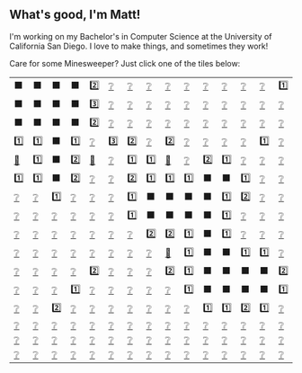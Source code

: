 ## What's good, I'm Matt!

I'm working on my Bachelor's in Computer Science at the University of California San Diego. I love to make things, and sometimes they work!

Care for some Minesweeper? Just click one of the tiles below:

|||||||||||||||||
|-|-|-|-|-|-|-|-|-|-|-|-|-|-|-|-|
⬛|⬛|⬛|⬛|2️⃣|[❔](https://github.com/mtfn/mtfn/issues/new?title=game_dig%20[5,0]&body=Replace+game_dig+with+game_flag+if+you+want+to+flag+a+square.+Click+Submit+new+issue+to+make+your+move.)|[❔](https://github.com/mtfn/mtfn/issues/new?title=game_dig%20[6,0]&body=Replace+game_dig+with+game_flag+if+you+want+to+flag+a+square.+Click+Submit+new+issue+to+make+your+move.)|[❔](https://github.com/mtfn/mtfn/issues/new?title=game_dig%20[7,0]&body=Replace+game_dig+with+game_flag+if+you+want+to+flag+a+square.+Click+Submit+new+issue+to+make+your+move.)|[❔](https://github.com/mtfn/mtfn/issues/new?title=game_dig%20[8,0]&body=Replace+game_dig+with+game_flag+if+you+want+to+flag+a+square.+Click+Submit+new+issue+to+make+your+move.)|[❔](https://github.com/mtfn/mtfn/issues/new?title=game_dig%20[9,0]&body=Replace+game_dig+with+game_flag+if+you+want+to+flag+a+square.+Click+Submit+new+issue+to+make+your+move.)|[❔](https://github.com/mtfn/mtfn/issues/new?title=game_dig%20[10,0]&body=Replace+game_dig+with+game_flag+if+you+want+to+flag+a+square.+Click+Submit+new+issue+to+make+your+move.)|[❔](https://github.com/mtfn/mtfn/issues/new?title=game_dig%20[11,0]&body=Replace+game_dig+with+game_flag+if+you+want+to+flag+a+square.+Click+Submit+new+issue+to+make+your+move.)|[❔](https://github.com/mtfn/mtfn/issues/new?title=game_dig%20[12,0]&body=Replace+game_dig+with+game_flag+if+you+want+to+flag+a+square.+Click+Submit+new+issue+to+make+your+move.)|[❔](https://github.com/mtfn/mtfn/issues/new?title=game_dig%20[13,0]&body=Replace+game_dig+with+game_flag+if+you+want+to+flag+a+square.+Click+Submit+new+issue+to+make+your+move.)|1️⃣|⬛
⬛|⬛|⬛|⬛|3️⃣|[❔](https://github.com/mtfn/mtfn/issues/new?title=game_dig%20[5,1]&body=Replace+game_dig+with+game_flag+if+you+want+to+flag+a+square.+Click+Submit+new+issue+to+make+your+move.)|[❔](https://github.com/mtfn/mtfn/issues/new?title=game_dig%20[6,1]&body=Replace+game_dig+with+game_flag+if+you+want+to+flag+a+square.+Click+Submit+new+issue+to+make+your+move.)|[❔](https://github.com/mtfn/mtfn/issues/new?title=game_dig%20[7,1]&body=Replace+game_dig+with+game_flag+if+you+want+to+flag+a+square.+Click+Submit+new+issue+to+make+your+move.)|[❔](https://github.com/mtfn/mtfn/issues/new?title=game_dig%20[8,1]&body=Replace+game_dig+with+game_flag+if+you+want+to+flag+a+square.+Click+Submit+new+issue+to+make+your+move.)|[❔](https://github.com/mtfn/mtfn/issues/new?title=game_dig%20[9,1]&body=Replace+game_dig+with+game_flag+if+you+want+to+flag+a+square.+Click+Submit+new+issue+to+make+your+move.)|[❔](https://github.com/mtfn/mtfn/issues/new?title=game_dig%20[10,1]&body=Replace+game_dig+with+game_flag+if+you+want+to+flag+a+square.+Click+Submit+new+issue+to+make+your+move.)|[❔](https://github.com/mtfn/mtfn/issues/new?title=game_dig%20[11,1]&body=Replace+game_dig+with+game_flag+if+you+want+to+flag+a+square.+Click+Submit+new+issue+to+make+your+move.)|[❔](https://github.com/mtfn/mtfn/issues/new?title=game_dig%20[12,1]&body=Replace+game_dig+with+game_flag+if+you+want+to+flag+a+square.+Click+Submit+new+issue+to+make+your+move.)|[❔](https://github.com/mtfn/mtfn/issues/new?title=game_dig%20[13,1]&body=Replace+game_dig+with+game_flag+if+you+want+to+flag+a+square.+Click+Submit+new+issue+to+make+your+move.)|[❔](https://github.com/mtfn/mtfn/issues/new?title=game_dig%20[14,1]&body=Replace+game_dig+with+game_flag+if+you+want+to+flag+a+square.+Click+Submit+new+issue+to+make+your+move.)|1️⃣
⬛|⬛|⬛|⬛|2️⃣|[❔](https://github.com/mtfn/mtfn/issues/new?title=game_dig%20[5,2]&body=Replace+game_dig+with+game_flag+if+you+want+to+flag+a+square.+Click+Submit+new+issue+to+make+your+move.)|[❔](https://github.com/mtfn/mtfn/issues/new?title=game_dig%20[6,2]&body=Replace+game_dig+with+game_flag+if+you+want+to+flag+a+square.+Click+Submit+new+issue+to+make+your+move.)|[❔](https://github.com/mtfn/mtfn/issues/new?title=game_dig%20[7,2]&body=Replace+game_dig+with+game_flag+if+you+want+to+flag+a+square.+Click+Submit+new+issue+to+make+your+move.)|[❔](https://github.com/mtfn/mtfn/issues/new?title=game_dig%20[8,2]&body=Replace+game_dig+with+game_flag+if+you+want+to+flag+a+square.+Click+Submit+new+issue+to+make+your+move.)|[❔](https://github.com/mtfn/mtfn/issues/new?title=game_dig%20[9,2]&body=Replace+game_dig+with+game_flag+if+you+want+to+flag+a+square.+Click+Submit+new+issue+to+make+your+move.)|[❔](https://github.com/mtfn/mtfn/issues/new?title=game_dig%20[10,2]&body=Replace+game_dig+with+game_flag+if+you+want+to+flag+a+square.+Click+Submit+new+issue+to+make+your+move.)|[❔](https://github.com/mtfn/mtfn/issues/new?title=game_dig%20[11,2]&body=Replace+game_dig+with+game_flag+if+you+want+to+flag+a+square.+Click+Submit+new+issue+to+make+your+move.)|[❔](https://github.com/mtfn/mtfn/issues/new?title=game_dig%20[12,2]&body=Replace+game_dig+with+game_flag+if+you+want+to+flag+a+square.+Click+Submit+new+issue+to+make+your+move.)|[❔](https://github.com/mtfn/mtfn/issues/new?title=game_dig%20[13,2]&body=Replace+game_dig+with+game_flag+if+you+want+to+flag+a+square.+Click+Submit+new+issue+to+make+your+move.)|[❔](https://github.com/mtfn/mtfn/issues/new?title=game_dig%20[14,2]&body=Replace+game_dig+with+game_flag+if+you+want+to+flag+a+square.+Click+Submit+new+issue+to+make+your+move.)|[❔](https://github.com/mtfn/mtfn/issues/new?title=game_dig%20[15,2]&body=Replace+game_dig+with+game_flag+if+you+want+to+flag+a+square.+Click+Submit+new+issue+to+make+your+move.)
1️⃣|1️⃣|⬛|1️⃣|[❔](https://github.com/mtfn/mtfn/issues/new?title=game_dig%20[4,3]&body=Replace+game_dig+with+game_flag+if+you+want+to+flag+a+square.+Click+Submit+new+issue+to+make+your+move.)|3️⃣|2️⃣|[❔](https://github.com/mtfn/mtfn/issues/new?title=game_dig%20[7,3]&body=Replace+game_dig+with+game_flag+if+you+want+to+flag+a+square.+Click+Submit+new+issue+to+make+your+move.)|2️⃣|[❔](https://github.com/mtfn/mtfn/issues/new?title=game_dig%20[9,3]&body=Replace+game_dig+with+game_flag+if+you+want+to+flag+a+square.+Click+Submit+new+issue+to+make+your+move.)|[❔](https://github.com/mtfn/mtfn/issues/new?title=game_dig%20[10,3]&body=Replace+game_dig+with+game_flag+if+you+want+to+flag+a+square.+Click+Submit+new+issue+to+make+your+move.)|[❔](https://github.com/mtfn/mtfn/issues/new?title=game_dig%20[11,3]&body=Replace+game_dig+with+game_flag+if+you+want+to+flag+a+square.+Click+Submit+new+issue+to+make+your+move.)|[❔](https://github.com/mtfn/mtfn/issues/new?title=game_dig%20[12,3]&body=Replace+game_dig+with+game_flag+if+you+want+to+flag+a+square.+Click+Submit+new+issue+to+make+your+move.)|1️⃣|[❔](https://github.com/mtfn/mtfn/issues/new?title=game_dig%20[14,3]&body=Replace+game_dig+with+game_flag+if+you+want+to+flag+a+square.+Click+Submit+new+issue+to+make+your+move.)|[❔](https://github.com/mtfn/mtfn/issues/new?title=game_dig%20[15,3]&body=Replace+game_dig+with+game_flag+if+you+want+to+flag+a+square.+Click+Submit+new+issue+to+make+your+move.)
[🚩](https://github.com/mtfn/mtfn/issues/new?title=game_flag%20[0,4]&body=Replace+game_dig+with+game_flag+if+you+want+to+flag+a+square.+Click+Submit+new+issue+to+make+your+move.)|1️⃣|⬛|2️⃣|[🚩](https://github.com/mtfn/mtfn/issues/new?title=game_flag%20[4,4]&body=Replace+game_dig+with+game_flag+if+you+want+to+flag+a+square.+Click+Submit+new+issue+to+make+your+move.)|[❔](https://github.com/mtfn/mtfn/issues/new?title=game_dig%20[5,4]&body=Replace+game_dig+with+game_flag+if+you+want+to+flag+a+square.+Click+Submit+new+issue+to+make+your+move.)|1️⃣|1️⃣|[🚩](https://github.com/mtfn/mtfn/issues/new?title=game_flag%20[8,4]&body=Replace+game_dig+with+game_flag+if+you+want+to+flag+a+square.+Click+Submit+new+issue+to+make+your+move.)|[❔](https://github.com/mtfn/mtfn/issues/new?title=game_dig%20[9,4]&body=Replace+game_dig+with+game_flag+if+you+want+to+flag+a+square.+Click+Submit+new+issue+to+make+your+move.)|2️⃣|1️⃣|[❔](https://github.com/mtfn/mtfn/issues/new?title=game_dig%20[12,4]&body=Replace+game_dig+with+game_flag+if+you+want+to+flag+a+square.+Click+Submit+new+issue+to+make+your+move.)|[❔](https://github.com/mtfn/mtfn/issues/new?title=game_dig%20[13,4]&body=Replace+game_dig+with+game_flag+if+you+want+to+flag+a+square.+Click+Submit+new+issue+to+make+your+move.)|[❔](https://github.com/mtfn/mtfn/issues/new?title=game_dig%20[14,4]&body=Replace+game_dig+with+game_flag+if+you+want+to+flag+a+square.+Click+Submit+new+issue+to+make+your+move.)|[❔](https://github.com/mtfn/mtfn/issues/new?title=game_dig%20[15,4]&body=Replace+game_dig+with+game_flag+if+you+want+to+flag+a+square.+Click+Submit+new+issue+to+make+your+move.)
1️⃣|1️⃣|⬛|2️⃣|[❔](https://github.com/mtfn/mtfn/issues/new?title=game_dig%20[4,5]&body=Replace+game_dig+with+game_flag+if+you+want+to+flag+a+square.+Click+Submit+new+issue+to+make+your+move.)|[❔](https://github.com/mtfn/mtfn/issues/new?title=game_dig%20[5,5]&body=Replace+game_dig+with+game_flag+if+you+want+to+flag+a+square.+Click+Submit+new+issue+to+make+your+move.)|2️⃣|1️⃣|1️⃣|1️⃣|⬛|⬛|1️⃣|[❔](https://github.com/mtfn/mtfn/issues/new?title=game_dig%20[13,5]&body=Replace+game_dig+with+game_flag+if+you+want+to+flag+a+square.+Click+Submit+new+issue+to+make+your+move.)|[❔](https://github.com/mtfn/mtfn/issues/new?title=game_dig%20[14,5]&body=Replace+game_dig+with+game_flag+if+you+want+to+flag+a+square.+Click+Submit+new+issue+to+make+your+move.)|[❔](https://github.com/mtfn/mtfn/issues/new?title=game_dig%20[15,5]&body=Replace+game_dig+with+game_flag+if+you+want+to+flag+a+square.+Click+Submit+new+issue+to+make+your+move.)
[❔](https://github.com/mtfn/mtfn/issues/new?title=game_dig%20[0,6]&body=Replace+game_dig+with+game_flag+if+you+want+to+flag+a+square.+Click+Submit+new+issue+to+make+your+move.)|[❔](https://github.com/mtfn/mtfn/issues/new?title=game_dig%20[1,6]&body=Replace+game_dig+with+game_flag+if+you+want+to+flag+a+square.+Click+Submit+new+issue+to+make+your+move.)|1️⃣|[❔](https://github.com/mtfn/mtfn/issues/new?title=game_dig%20[3,6]&body=Replace+game_dig+with+game_flag+if+you+want+to+flag+a+square.+Click+Submit+new+issue+to+make+your+move.)|[❔](https://github.com/mtfn/mtfn/issues/new?title=game_dig%20[4,6]&body=Replace+game_dig+with+game_flag+if+you+want+to+flag+a+square.+Click+Submit+new+issue+to+make+your+move.)|[❔](https://github.com/mtfn/mtfn/issues/new?title=game_dig%20[5,6]&body=Replace+game_dig+with+game_flag+if+you+want+to+flag+a+square.+Click+Submit+new+issue+to+make+your+move.)|1️⃣|⬛|⬛|⬛|⬛|1️⃣|2️⃣|[❔](https://github.com/mtfn/mtfn/issues/new?title=game_dig%20[13,6]&body=Replace+game_dig+with+game_flag+if+you+want+to+flag+a+square.+Click+Submit+new+issue+to+make+your+move.)|[❔](https://github.com/mtfn/mtfn/issues/new?title=game_dig%20[14,6]&body=Replace+game_dig+with+game_flag+if+you+want+to+flag+a+square.+Click+Submit+new+issue+to+make+your+move.)|[❔](https://github.com/mtfn/mtfn/issues/new?title=game_dig%20[15,6]&body=Replace+game_dig+with+game_flag+if+you+want+to+flag+a+square.+Click+Submit+new+issue+to+make+your+move.)
[❔](https://github.com/mtfn/mtfn/issues/new?title=game_dig%20[0,7]&body=Replace+game_dig+with+game_flag+if+you+want+to+flag+a+square.+Click+Submit+new+issue+to+make+your+move.)|[❔](https://github.com/mtfn/mtfn/issues/new?title=game_dig%20[1,7]&body=Replace+game_dig+with+game_flag+if+you+want+to+flag+a+square.+Click+Submit+new+issue+to+make+your+move.)|[❔](https://github.com/mtfn/mtfn/issues/new?title=game_dig%20[2,7]&body=Replace+game_dig+with+game_flag+if+you+want+to+flag+a+square.+Click+Submit+new+issue+to+make+your+move.)|[❔](https://github.com/mtfn/mtfn/issues/new?title=game_dig%20[3,7]&body=Replace+game_dig+with+game_flag+if+you+want+to+flag+a+square.+Click+Submit+new+issue+to+make+your+move.)|[❔](https://github.com/mtfn/mtfn/issues/new?title=game_dig%20[4,7]&body=Replace+game_dig+with+game_flag+if+you+want+to+flag+a+square.+Click+Submit+new+issue+to+make+your+move.)|[❔](https://github.com/mtfn/mtfn/issues/new?title=game_dig%20[5,7]&body=Replace+game_dig+with+game_flag+if+you+want+to+flag+a+square.+Click+Submit+new+issue+to+make+your+move.)|1️⃣|⬛|⬛|⬛|⬛|1️⃣|[❔](https://github.com/mtfn/mtfn/issues/new?title=game_dig%20[12,7]&body=Replace+game_dig+with+game_flag+if+you+want+to+flag+a+square.+Click+Submit+new+issue+to+make+your+move.)|[❔](https://github.com/mtfn/mtfn/issues/new?title=game_dig%20[13,7]&body=Replace+game_dig+with+game_flag+if+you+want+to+flag+a+square.+Click+Submit+new+issue+to+make+your+move.)|[❔](https://github.com/mtfn/mtfn/issues/new?title=game_dig%20[14,7]&body=Replace+game_dig+with+game_flag+if+you+want+to+flag+a+square.+Click+Submit+new+issue+to+make+your+move.)|[❔](https://github.com/mtfn/mtfn/issues/new?title=game_dig%20[15,7]&body=Replace+game_dig+with+game_flag+if+you+want+to+flag+a+square.+Click+Submit+new+issue+to+make+your+move.)
[❔](https://github.com/mtfn/mtfn/issues/new?title=game_dig%20[0,8]&body=Replace+game_dig+with+game_flag+if+you+want+to+flag+a+square.+Click+Submit+new+issue+to+make+your+move.)|[❔](https://github.com/mtfn/mtfn/issues/new?title=game_dig%20[1,8]&body=Replace+game_dig+with+game_flag+if+you+want+to+flag+a+square.+Click+Submit+new+issue+to+make+your+move.)|[❔](https://github.com/mtfn/mtfn/issues/new?title=game_dig%20[2,8]&body=Replace+game_dig+with+game_flag+if+you+want+to+flag+a+square.+Click+Submit+new+issue+to+make+your+move.)|[❔](https://github.com/mtfn/mtfn/issues/new?title=game_dig%20[3,8]&body=Replace+game_dig+with+game_flag+if+you+want+to+flag+a+square.+Click+Submit+new+issue+to+make+your+move.)|[❔](https://github.com/mtfn/mtfn/issues/new?title=game_dig%20[4,8]&body=Replace+game_dig+with+game_flag+if+you+want+to+flag+a+square.+Click+Submit+new+issue+to+make+your+move.)|[❔](https://github.com/mtfn/mtfn/issues/new?title=game_dig%20[5,8]&body=Replace+game_dig+with+game_flag+if+you+want+to+flag+a+square.+Click+Submit+new+issue+to+make+your+move.)|[❔](https://github.com/mtfn/mtfn/issues/new?title=game_dig%20[6,8]&body=Replace+game_dig+with+game_flag+if+you+want+to+flag+a+square.+Click+Submit+new+issue+to+make+your+move.)|2️⃣|2️⃣|1️⃣|⬛|1️⃣|[❔](https://github.com/mtfn/mtfn/issues/new?title=game_dig%20[12,8]&body=Replace+game_dig+with+game_flag+if+you+want+to+flag+a+square.+Click+Submit+new+issue+to+make+your+move.)|[❔](https://github.com/mtfn/mtfn/issues/new?title=game_dig%20[13,8]&body=Replace+game_dig+with+game_flag+if+you+want+to+flag+a+square.+Click+Submit+new+issue+to+make+your+move.)|[❔](https://github.com/mtfn/mtfn/issues/new?title=game_dig%20[14,8]&body=Replace+game_dig+with+game_flag+if+you+want+to+flag+a+square.+Click+Submit+new+issue+to+make+your+move.)|[❔](https://github.com/mtfn/mtfn/issues/new?title=game_dig%20[15,8]&body=Replace+game_dig+with+game_flag+if+you+want+to+flag+a+square.+Click+Submit+new+issue+to+make+your+move.)
[❔](https://github.com/mtfn/mtfn/issues/new?title=game_dig%20[0,9]&body=Replace+game_dig+with+game_flag+if+you+want+to+flag+a+square.+Click+Submit+new+issue+to+make+your+move.)|[❔](https://github.com/mtfn/mtfn/issues/new?title=game_dig%20[1,9]&body=Replace+game_dig+with+game_flag+if+you+want+to+flag+a+square.+Click+Submit+new+issue+to+make+your+move.)|[❔](https://github.com/mtfn/mtfn/issues/new?title=game_dig%20[2,9]&body=Replace+game_dig+with+game_flag+if+you+want+to+flag+a+square.+Click+Submit+new+issue+to+make+your+move.)|[❔](https://github.com/mtfn/mtfn/issues/new?title=game_dig%20[3,9]&body=Replace+game_dig+with+game_flag+if+you+want+to+flag+a+square.+Click+Submit+new+issue+to+make+your+move.)|[❔](https://github.com/mtfn/mtfn/issues/new?title=game_dig%20[4,9]&body=Replace+game_dig+with+game_flag+if+you+want+to+flag+a+square.+Click+Submit+new+issue+to+make+your+move.)|[❔](https://github.com/mtfn/mtfn/issues/new?title=game_dig%20[5,9]&body=Replace+game_dig+with+game_flag+if+you+want+to+flag+a+square.+Click+Submit+new+issue+to+make+your+move.)|[❔](https://github.com/mtfn/mtfn/issues/new?title=game_dig%20[6,9]&body=Replace+game_dig+with+game_flag+if+you+want+to+flag+a+square.+Click+Submit+new+issue+to+make+your+move.)|[❔](https://github.com/mtfn/mtfn/issues/new?title=game_dig%20[7,9]&body=Replace+game_dig+with+game_flag+if+you+want+to+flag+a+square.+Click+Submit+new+issue+to+make+your+move.)|[🚩](https://github.com/mtfn/mtfn/issues/new?title=game_flag%20[8,9]&body=Replace+game_dig+with+game_flag+if+you+want+to+flag+a+square.+Click+Submit+new+issue+to+make+your+move.)|1️⃣|⬛|⬛|1️⃣|1️⃣|[❔](https://github.com/mtfn/mtfn/issues/new?title=game_dig%20[14,9]&body=Replace+game_dig+with+game_flag+if+you+want+to+flag+a+square.+Click+Submit+new+issue+to+make+your+move.)|[❔](https://github.com/mtfn/mtfn/issues/new?title=game_dig%20[15,9]&body=Replace+game_dig+with+game_flag+if+you+want+to+flag+a+square.+Click+Submit+new+issue+to+make+your+move.)
[❔](https://github.com/mtfn/mtfn/issues/new?title=game_dig%20[0,10]&body=Replace+game_dig+with+game_flag+if+you+want+to+flag+a+square.+Click+Submit+new+issue+to+make+your+move.)|[❔](https://github.com/mtfn/mtfn/issues/new?title=game_dig%20[1,10]&body=Replace+game_dig+with+game_flag+if+you+want+to+flag+a+square.+Click+Submit+new+issue+to+make+your+move.)|[❔](https://github.com/mtfn/mtfn/issues/new?title=game_dig%20[2,10]&body=Replace+game_dig+with+game_flag+if+you+want+to+flag+a+square.+Click+Submit+new+issue+to+make+your+move.)|[❔](https://github.com/mtfn/mtfn/issues/new?title=game_dig%20[3,10]&body=Replace+game_dig+with+game_flag+if+you+want+to+flag+a+square.+Click+Submit+new+issue+to+make+your+move.)|2️⃣|[❔](https://github.com/mtfn/mtfn/issues/new?title=game_dig%20[5,10]&body=Replace+game_dig+with+game_flag+if+you+want+to+flag+a+square.+Click+Submit+new+issue+to+make+your+move.)|[❔](https://github.com/mtfn/mtfn/issues/new?title=game_dig%20[6,10]&body=Replace+game_dig+with+game_flag+if+you+want+to+flag+a+square.+Click+Submit+new+issue+to+make+your+move.)|[❔](https://github.com/mtfn/mtfn/issues/new?title=game_dig%20[7,10]&body=Replace+game_dig+with+game_flag+if+you+want+to+flag+a+square.+Click+Submit+new+issue+to+make+your+move.)|2️⃣|1️⃣|⬛|⬛|⬛|⬛|2️⃣|[❔](https://github.com/mtfn/mtfn/issues/new?title=game_dig%20[15,10]&body=Replace+game_dig+with+game_flag+if+you+want+to+flag+a+square.+Click+Submit+new+issue+to+make+your+move.)
[❔](https://github.com/mtfn/mtfn/issues/new?title=game_dig%20[0,11]&body=Replace+game_dig+with+game_flag+if+you+want+to+flag+a+square.+Click+Submit+new+issue+to+make+your+move.)|[❔](https://github.com/mtfn/mtfn/issues/new?title=game_dig%20[1,11]&body=Replace+game_dig+with+game_flag+if+you+want+to+flag+a+square.+Click+Submit+new+issue+to+make+your+move.)|[❔](https://github.com/mtfn/mtfn/issues/new?title=game_dig%20[2,11]&body=Replace+game_dig+with+game_flag+if+you+want+to+flag+a+square.+Click+Submit+new+issue+to+make+your+move.)|1️⃣|[❔](https://github.com/mtfn/mtfn/issues/new?title=game_dig%20[4,11]&body=Replace+game_dig+with+game_flag+if+you+want+to+flag+a+square.+Click+Submit+new+issue+to+make+your+move.)|[❔](https://github.com/mtfn/mtfn/issues/new?title=game_dig%20[5,11]&body=Replace+game_dig+with+game_flag+if+you+want+to+flag+a+square.+Click+Submit+new+issue+to+make+your+move.)|[❔](https://github.com/mtfn/mtfn/issues/new?title=game_dig%20[6,11]&body=Replace+game_dig+with+game_flag+if+you+want+to+flag+a+square.+Click+Submit+new+issue+to+make+your+move.)|[❔](https://github.com/mtfn/mtfn/issues/new?title=game_dig%20[7,11]&body=Replace+game_dig+with+game_flag+if+you+want+to+flag+a+square.+Click+Submit+new+issue+to+make+your+move.)|[❔](https://github.com/mtfn/mtfn/issues/new?title=game_dig%20[8,11]&body=Replace+game_dig+with+game_flag+if+you+want+to+flag+a+square.+Click+Submit+new+issue+to+make+your+move.)|1️⃣|⬛|⬛|⬛|⬛|1️⃣|[❔](https://github.com/mtfn/mtfn/issues/new?title=game_dig%20[15,11]&body=Replace+game_dig+with+game_flag+if+you+want+to+flag+a+square.+Click+Submit+new+issue+to+make+your+move.)
[❔](https://github.com/mtfn/mtfn/issues/new?title=game_dig%20[0,12]&body=Replace+game_dig+with+game_flag+if+you+want+to+flag+a+square.+Click+Submit+new+issue+to+make+your+move.)|[❔](https://github.com/mtfn/mtfn/issues/new?title=game_dig%20[1,12]&body=Replace+game_dig+with+game_flag+if+you+want+to+flag+a+square.+Click+Submit+new+issue+to+make+your+move.)|2️⃣|[❔](https://github.com/mtfn/mtfn/issues/new?title=game_dig%20[3,12]&body=Replace+game_dig+with+game_flag+if+you+want+to+flag+a+square.+Click+Submit+new+issue+to+make+your+move.)|[❔](https://github.com/mtfn/mtfn/issues/new?title=game_dig%20[4,12]&body=Replace+game_dig+with+game_flag+if+you+want+to+flag+a+square.+Click+Submit+new+issue+to+make+your+move.)|[❔](https://github.com/mtfn/mtfn/issues/new?title=game_dig%20[5,12]&body=Replace+game_dig+with+game_flag+if+you+want+to+flag+a+square.+Click+Submit+new+issue+to+make+your+move.)|[❔](https://github.com/mtfn/mtfn/issues/new?title=game_dig%20[6,12]&body=Replace+game_dig+with+game_flag+if+you+want+to+flag+a+square.+Click+Submit+new+issue+to+make+your+move.)|[❔](https://github.com/mtfn/mtfn/issues/new?title=game_dig%20[7,12]&body=Replace+game_dig+with+game_flag+if+you+want+to+flag+a+square.+Click+Submit+new+issue+to+make+your+move.)|[❔](https://github.com/mtfn/mtfn/issues/new?title=game_dig%20[8,12]&body=Replace+game_dig+with+game_flag+if+you+want+to+flag+a+square.+Click+Submit+new+issue+to+make+your+move.)|[❔](https://github.com/mtfn/mtfn/issues/new?title=game_dig%20[9,12]&body=Replace+game_dig+with+game_flag+if+you+want+to+flag+a+square.+Click+Submit+new+issue+to+make+your+move.)|1️⃣|1️⃣|2️⃣|1️⃣|[❔](https://github.com/mtfn/mtfn/issues/new?title=game_dig%20[14,12]&body=Replace+game_dig+with+game_flag+if+you+want+to+flag+a+square.+Click+Submit+new+issue+to+make+your+move.)|[❔](https://github.com/mtfn/mtfn/issues/new?title=game_dig%20[15,12]&body=Replace+game_dig+with+game_flag+if+you+want+to+flag+a+square.+Click+Submit+new+issue+to+make+your+move.)
[❔](https://github.com/mtfn/mtfn/issues/new?title=game_dig%20[0,13]&body=Replace+game_dig+with+game_flag+if+you+want+to+flag+a+square.+Click+Submit+new+issue+to+make+your+move.)|[❔](https://github.com/mtfn/mtfn/issues/new?title=game_dig%20[1,13]&body=Replace+game_dig+with+game_flag+if+you+want+to+flag+a+square.+Click+Submit+new+issue+to+make+your+move.)|[❔](https://github.com/mtfn/mtfn/issues/new?title=game_dig%20[2,13]&body=Replace+game_dig+with+game_flag+if+you+want+to+flag+a+square.+Click+Submit+new+issue+to+make+your+move.)|[❔](https://github.com/mtfn/mtfn/issues/new?title=game_dig%20[3,13]&body=Replace+game_dig+with+game_flag+if+you+want+to+flag+a+square.+Click+Submit+new+issue+to+make+your+move.)|[❔](https://github.com/mtfn/mtfn/issues/new?title=game_dig%20[4,13]&body=Replace+game_dig+with+game_flag+if+you+want+to+flag+a+square.+Click+Submit+new+issue+to+make+your+move.)|[❔](https://github.com/mtfn/mtfn/issues/new?title=game_dig%20[5,13]&body=Replace+game_dig+with+game_flag+if+you+want+to+flag+a+square.+Click+Submit+new+issue+to+make+your+move.)|[❔](https://github.com/mtfn/mtfn/issues/new?title=game_dig%20[6,13]&body=Replace+game_dig+with+game_flag+if+you+want+to+flag+a+square.+Click+Submit+new+issue+to+make+your+move.)|[❔](https://github.com/mtfn/mtfn/issues/new?title=game_dig%20[7,13]&body=Replace+game_dig+with+game_flag+if+you+want+to+flag+a+square.+Click+Submit+new+issue+to+make+your+move.)|[❔](https://github.com/mtfn/mtfn/issues/new?title=game_dig%20[8,13]&body=Replace+game_dig+with+game_flag+if+you+want+to+flag+a+square.+Click+Submit+new+issue+to+make+your+move.)|[❔](https://github.com/mtfn/mtfn/issues/new?title=game_dig%20[9,13]&body=Replace+game_dig+with+game_flag+if+you+want+to+flag+a+square.+Click+Submit+new+issue+to+make+your+move.)|[❔](https://github.com/mtfn/mtfn/issues/new?title=game_dig%20[10,13]&body=Replace+game_dig+with+game_flag+if+you+want+to+flag+a+square.+Click+Submit+new+issue+to+make+your+move.)|[❔](https://github.com/mtfn/mtfn/issues/new?title=game_dig%20[11,13]&body=Replace+game_dig+with+game_flag+if+you+want+to+flag+a+square.+Click+Submit+new+issue+to+make+your+move.)|[❔](https://github.com/mtfn/mtfn/issues/new?title=game_dig%20[12,13]&body=Replace+game_dig+with+game_flag+if+you+want+to+flag+a+square.+Click+Submit+new+issue+to+make+your+move.)|[❔](https://github.com/mtfn/mtfn/issues/new?title=game_dig%20[13,13]&body=Replace+game_dig+with+game_flag+if+you+want+to+flag+a+square.+Click+Submit+new+issue+to+make+your+move.)|[❔](https://github.com/mtfn/mtfn/issues/new?title=game_dig%20[14,13]&body=Replace+game_dig+with+game_flag+if+you+want+to+flag+a+square.+Click+Submit+new+issue+to+make+your+move.)|[❔](https://github.com/mtfn/mtfn/issues/new?title=game_dig%20[15,13]&body=Replace+game_dig+with+game_flag+if+you+want+to+flag+a+square.+Click+Submit+new+issue+to+make+your+move.)
[❔](https://github.com/mtfn/mtfn/issues/new?title=game_dig%20[0,14]&body=Replace+game_dig+with+game_flag+if+you+want+to+flag+a+square.+Click+Submit+new+issue+to+make+your+move.)|[❔](https://github.com/mtfn/mtfn/issues/new?title=game_dig%20[1,14]&body=Replace+game_dig+with+game_flag+if+you+want+to+flag+a+square.+Click+Submit+new+issue+to+make+your+move.)|[❔](https://github.com/mtfn/mtfn/issues/new?title=game_dig%20[2,14]&body=Replace+game_dig+with+game_flag+if+you+want+to+flag+a+square.+Click+Submit+new+issue+to+make+your+move.)|[❔](https://github.com/mtfn/mtfn/issues/new?title=game_dig%20[3,14]&body=Replace+game_dig+with+game_flag+if+you+want+to+flag+a+square.+Click+Submit+new+issue+to+make+your+move.)|[❔](https://github.com/mtfn/mtfn/issues/new?title=game_dig%20[4,14]&body=Replace+game_dig+with+game_flag+if+you+want+to+flag+a+square.+Click+Submit+new+issue+to+make+your+move.)|[❔](https://github.com/mtfn/mtfn/issues/new?title=game_dig%20[5,14]&body=Replace+game_dig+with+game_flag+if+you+want+to+flag+a+square.+Click+Submit+new+issue+to+make+your+move.)|[❔](https://github.com/mtfn/mtfn/issues/new?title=game_dig%20[6,14]&body=Replace+game_dig+with+game_flag+if+you+want+to+flag+a+square.+Click+Submit+new+issue+to+make+your+move.)|[❔](https://github.com/mtfn/mtfn/issues/new?title=game_dig%20[7,14]&body=Replace+game_dig+with+game_flag+if+you+want+to+flag+a+square.+Click+Submit+new+issue+to+make+your+move.)|[❔](https://github.com/mtfn/mtfn/issues/new?title=game_dig%20[8,14]&body=Replace+game_dig+with+game_flag+if+you+want+to+flag+a+square.+Click+Submit+new+issue+to+make+your+move.)|[❔](https://github.com/mtfn/mtfn/issues/new?title=game_dig%20[9,14]&body=Replace+game_dig+with+game_flag+if+you+want+to+flag+a+square.+Click+Submit+new+issue+to+make+your+move.)|[❔](https://github.com/mtfn/mtfn/issues/new?title=game_dig%20[10,14]&body=Replace+game_dig+with+game_flag+if+you+want+to+flag+a+square.+Click+Submit+new+issue+to+make+your+move.)|[❔](https://github.com/mtfn/mtfn/issues/new?title=game_dig%20[11,14]&body=Replace+game_dig+with+game_flag+if+you+want+to+flag+a+square.+Click+Submit+new+issue+to+make+your+move.)|[❔](https://github.com/mtfn/mtfn/issues/new?title=game_dig%20[12,14]&body=Replace+game_dig+with+game_flag+if+you+want+to+flag+a+square.+Click+Submit+new+issue+to+make+your+move.)|[❔](https://github.com/mtfn/mtfn/issues/new?title=game_dig%20[13,14]&body=Replace+game_dig+with+game_flag+if+you+want+to+flag+a+square.+Click+Submit+new+issue+to+make+your+move.)|[❔](https://github.com/mtfn/mtfn/issues/new?title=game_dig%20[14,14]&body=Replace+game_dig+with+game_flag+if+you+want+to+flag+a+square.+Click+Submit+new+issue+to+make+your+move.)|[❔](https://github.com/mtfn/mtfn/issues/new?title=game_dig%20[15,14]&body=Replace+game_dig+with+game_flag+if+you+want+to+flag+a+square.+Click+Submit+new+issue+to+make+your+move.)
[❔](https://github.com/mtfn/mtfn/issues/new?title=game_dig%20[0,15]&body=Replace+game_dig+with+game_flag+if+you+want+to+flag+a+square.+Click+Submit+new+issue+to+make+your+move.)|[❔](https://github.com/mtfn/mtfn/issues/new?title=game_dig%20[1,15]&body=Replace+game_dig+with+game_flag+if+you+want+to+flag+a+square.+Click+Submit+new+issue+to+make+your+move.)|[❔](https://github.com/mtfn/mtfn/issues/new?title=game_dig%20[2,15]&body=Replace+game_dig+with+game_flag+if+you+want+to+flag+a+square.+Click+Submit+new+issue+to+make+your+move.)|[❔](https://github.com/mtfn/mtfn/issues/new?title=game_dig%20[3,15]&body=Replace+game_dig+with+game_flag+if+you+want+to+flag+a+square.+Click+Submit+new+issue+to+make+your+move.)|[❔](https://github.com/mtfn/mtfn/issues/new?title=game_dig%20[4,15]&body=Replace+game_dig+with+game_flag+if+you+want+to+flag+a+square.+Click+Submit+new+issue+to+make+your+move.)|[❔](https://github.com/mtfn/mtfn/issues/new?title=game_dig%20[5,15]&body=Replace+game_dig+with+game_flag+if+you+want+to+flag+a+square.+Click+Submit+new+issue+to+make+your+move.)|[❔](https://github.com/mtfn/mtfn/issues/new?title=game_dig%20[6,15]&body=Replace+game_dig+with+game_flag+if+you+want+to+flag+a+square.+Click+Submit+new+issue+to+make+your+move.)|[❔](https://github.com/mtfn/mtfn/issues/new?title=game_dig%20[7,15]&body=Replace+game_dig+with+game_flag+if+you+want+to+flag+a+square.+Click+Submit+new+issue+to+make+your+move.)|[❔](https://github.com/mtfn/mtfn/issues/new?title=game_dig%20[8,15]&body=Replace+game_dig+with+game_flag+if+you+want+to+flag+a+square.+Click+Submit+new+issue+to+make+your+move.)|[❔](https://github.com/mtfn/mtfn/issues/new?title=game_dig%20[9,15]&body=Replace+game_dig+with+game_flag+if+you+want+to+flag+a+square.+Click+Submit+new+issue+to+make+your+move.)|[❔](https://github.com/mtfn/mtfn/issues/new?title=game_dig%20[10,15]&body=Replace+game_dig+with+game_flag+if+you+want+to+flag+a+square.+Click+Submit+new+issue+to+make+your+move.)|[❔](https://github.com/mtfn/mtfn/issues/new?title=game_dig%20[11,15]&body=Replace+game_dig+with+game_flag+if+you+want+to+flag+a+square.+Click+Submit+new+issue+to+make+your+move.)|[❔](https://github.com/mtfn/mtfn/issues/new?title=game_dig%20[12,15]&body=Replace+game_dig+with+game_flag+if+you+want+to+flag+a+square.+Click+Submit+new+issue+to+make+your+move.)|[❔](https://github.com/mtfn/mtfn/issues/new?title=game_dig%20[13,15]&body=Replace+game_dig+with+game_flag+if+you+want+to+flag+a+square.+Click+Submit+new+issue+to+make+your+move.)|[❔](https://github.com/mtfn/mtfn/issues/new?title=game_dig%20[14,15]&body=Replace+game_dig+with+game_flag+if+you+want+to+flag+a+square.+Click+Submit+new+issue+to+make+your+move.)|[❔](https://github.com/mtfn/mtfn/issues/new?title=game_dig%20[15,15]&body=Replace+game_dig+with+game_flag+if+you+want+to+flag+a+square.+Click+Submit+new+issue+to+make+your+move.)
